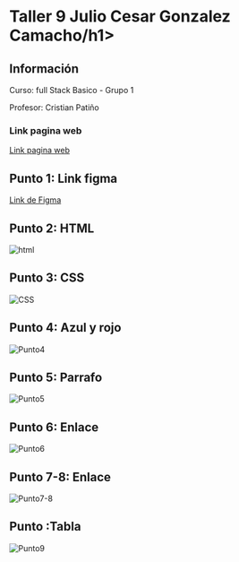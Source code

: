 <h1>Taller 9 Julio Cesar Gonzalez Camacho/h1>

<h2> Información</h2>

<p>Curso: full Stack Basico - Grupo 1</p>
<p>Profesor: Cristian Patiño</p>

<h3> Link pagina web</h3>
<a href="https://jcmartin0419.github.io/taller-9-full-stack/" target="_blank">Link pagina web</a>

<h2> Punto 1: Link figma</h2>
<a href="https://www.figma.com/file/GAdDrvvO8QbTF7lcSvUxF1B/Julio-Cesar-Gonzalez-Camacho?type=design&node-id=5%3A260&mode=design&t=AayTVAwU4zARERrW-1" target="_blank">Link de Figma</a>



<h2> Punto 2: HTML</h2>
<img src= "./public/images/html.png" alt="html">

<h2> Punto 3: CSS</h2>
<img src= "./public/images/CSS.png" alt="CSS">

<h2> Punto 4: Azul y rojo</h2>
<img src= "./public/images/Punto4.png" alt="Punto4">

<h2> Punto 5: Parrafo</h2>
<img src= "./public/images/Punto5.png" alt="Punto5">

<h2> Punto 6: Enlace</h2>
<img src= "./public/images/Punto6.png" alt="Punto6">

<h2> Punto 7-8: Enlace</h2>
<img src= "./public/images/Punto7-8.png" alt="Punto7-8">

<h2> Punto :Tabla</h2>
<img src= "./public/images/Punto9.png" alt="Punto9">